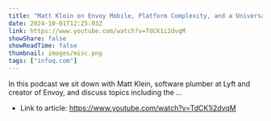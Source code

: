 ```yaml
---
title: "Matt Klein on Envoy Mobile, Platform Complexity, and a Universal Data Plane API for Proxies"
date: 2024-10-01T12:25:03Z
link: https://www.youtube.com/watch?v=TdCK1i2dvqM
showShare: false
showReadTime: false
thumbnail: images/misc.png
tags: ["infoq.com"]
---
```

In this podcast we sit down with Matt Klein, software plumber at Lyft and creator of Envoy, and discuss topics including the ...

- Link to article: https://www.youtube.com/watch?v=TdCK1i2dvqM
